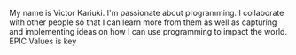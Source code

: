 My name is Victor Kariuki. I'm passionate about programming. I collaborate with other people so that I can learn more from them as well as capturing and implementing ideas on how I can use programming to impact the world.
EPIC Values is key